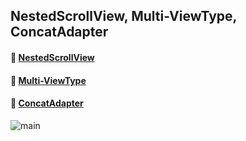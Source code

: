 ## NestedScrollView, Multi-ViewType, ConcatAdapter

#### 🔗 [NestedScrollView](https://github.com/EmilyCh0/MultipleRecyclerView/tree/nestedscrollview)

#### 🔗 [Multi-ViewType](https://github.com/EmilyCh0/MultipleRecyclerView/tree/multiviewtype)

#### 🔗 [ConcatAdapter](https://github.com/EmilyCh0/MultipleRecyclerView/tree/concatadapter)



![main](https://github.com/EmilyCh0/MultipleRecyclerView/assets/67777523/df510f76-f8cc-4333-862b-8952b39dbbb5)

